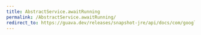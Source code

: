 ```yaml
---
title: AbstractService.awaitRunning
permalink: /AbstractService.awaitRunning/
redirect_to: https://guava.dev/releases/snapshot-jre/api/docs/com/google/common/util/concurrent/AbstractService.html#awaitRunning--
---
```

